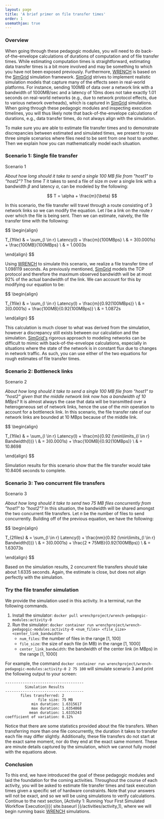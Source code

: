 ```yaml
---
layout: page
title: 'A brief primer on file transfer times'
order: 1
usemathjax: true
---
```


### Overview

When going through these pedagogic modules, you will need to do
back-of-the-envelope calculations of durations of computation and of file
transfer times.  While estimating computation times is straightforward,
estimating data transfer times is a bit more involved and may be something
to which you have not been exposed previously. Furthermore,
[WRENCH](http://wrench-project.org/) is based on the
[SimGrid](http://simgrid.org) simulation framework.
[SimGrid](http://simgrid.org) strives to implement realistic simulation
models that capture many of the effects seen in real-world platforms.  For
instance, sending 100MB of data over a network link with a bandwidth of
1000MB/sec and a latency of 10ms does not take exactly 1.01 seconds on
real-world networks (e.g., due to network protocol effects, due to various
network overheads), which is captured in [SimGrid](http://simgrid.org)
simulations.  When going through these pedagogic modules and inspecting
execution timelines, you will thus likely note that back-of-the-envelope
calculations of durations, e.g., data transfer times, do not always align
with the simulation.

To make sure you are able to estimate file transfer times and to
demonstrate discrepancies between estimated and simulated times, we present
to you three simple scenarios where files need to be sent from one host to
another. Then we explain how you can mathematically model each situation.

### Scenario 1: Single file transfer

<object class="figure" type="image/svg+xml" data="{{ site.baseurl }}/public/img/primer_on_file_transfer_times/scenario_1.svg">Scenario 1</object>

*About how long should it take to send a single 100 MB file from "host1" to "host2"?*
 The time $T$ it takes to send a file of size $m$ over a single link with a bandwidth $\beta$ and latency $\alpha$,
can be modeled by the following:

$$ T = \alpha + \frac{m}{\beta} $$

In this scenario, the file transfer will travel through a route consisting of 3 network links so we
can modify the equation.
Let $l$ be a link on the route $r$ over which the file is being sent.
Then we can estimate, naively, the file transfer time with the following:

$$
\begin{align}

 T_{1file} & = \sum_{l \in r} Latency(l) + \frac{m}{100MBps} \\
  & = 3(0.0001s) + \frac{100MB}{100MBps} \\
  & = 1.0003s

\end{align}
$$

Using [WRENCH](http://wrench-project.org/) to simulate this scenario, we realize a file transfer time of 1.098119 seconds.
As previously mentioned, [SimGrid](http://simgrid.org) models the TCP protocol and therefore the maximum observed
bandwidth will be at most 92% of the actual bandwidth of the link. We can account for this by modifying
our equation to be:

$$
\begin{align}

T_{1file} & = \sum_{l \in r} Latency(l) + \frac{m}{0.92(100MBps)} \\
  & = 3(0.0001s) + \frac{100MB}{0.92(100MBps)} \\
  & = 1.0872s

\end{align}
$$

This calculation is much closer to what was derived from the simulation, however a discrepancy still
exists between our calculation and the simulation. [SimGrid's](http://simgrid.org) rigorous approach
to modeling networks can be difficult to mimic with back-of-the-envelope calculations, especially
in situations where the state of the network is in constant flux due to changes in network traffic.
As such, you can use either of the two equations for rough estimates of file transfer times.


### Scenario 2: Bottleneck links

<object class="figure" type="image/svg+xml" data="{{ site.baseurl }}/public/img/primer_on_file_transfer_times/scenario_2.svg">Scenario 2</object>

*About how long should it take to send a single 100 MB file from "host1" to "host2" given that the middle network link now
has a bandwidth of 10 MBps?* It is almost always the case that data will be transmitted over a heterogeneous set of
network links, hence the use of the $min$ operation to account for a bottleneck link. In this scenario, the file
transfer rate of our network links are bounded at 10 MBps because of the middle link.

$$
\begin{align}

T_{1file} & = \sum_{l \in r} Latency(l) + \frac{m}{0.92 (\min\limits_{l \in r} Bandwidth(l))} \\
  & = 3(0.0001s) + \frac{100MB}{0.92(10MBps)} \\
  & = 10.8698

\end{align}
$$

Simulation results for this scenario show that the file transfer would take 10.8406 seconds to complete.

### Scenario 3: Two concurrent file transfers

<object class="figure" type="image/svg+xml" data="{{ site.baseurl }}/public/img/primer_on_file_transfer_times/scenario_3.svg">Scenario 3</object>

*About how long should it take to send two 75 MB files concurrently from "host1" to "host2"?* In this situation,
the bandwidth will be shared amongst the two concurrent file transfers. Let $n$ be the number of files to send
concurrently. Building off of the previous equation, we have the following:

$$
\begin{align}

T_{2files} & = \sum_{l \in r} Latency(l) + \frac{nm}{0.92 (\min\limits_{l \in r} Bandwidth(l))} \\
  & = 3(0.0001s) + \frac{2 * 75MB}{0.92(100MBps)} \\
  & = 1.63073s

\end{align}
$$

Based on the simulation results, 2 concurrent file transfers should take about 1.6335 seconds. Again, the estimate is close,
but does not align perfectly with the simulation.

### Try the file transfer simulation

We provide the simulation used in this activity. In a terminal, run the following commands.

1. Install the simulator: `docker pull wrenchproject/wrench-pedagogic-modules:activity-0`
2. Run the simulator: `docker container run wrenchproject/wrench-pedagogic-modules:activity-0 <num_files> <file_size> <center_link_bandwidth>`
    - `num_files`: the number of files in the range [1, 100]
    - `file_size`: the size of each file (in MB) in the range [1, 1000]
    - `center_link_bandwidth`: the bandwidth of the center link (in MBps) in the range [1, 1000]

For example, the command `docker container run wrenchproject/wrench-pedagogic-modules:activity-0 2 75 100` will simulate
scenario 3 and print the following output to your screen:

```
------------------------------------
         Simulation Results
------------------------------------
       files transferred: 2
               file size: 75 MB
            min duration: 1.6315617
            max duration: 1.6354868
           mean duration: 1.6335243
coefficient of variation: 0.12%
```

Notice that there are some statistics provided about the file transfers. When transferring more than one file
concurrently, the duration it takes to transfer each file may differ slightly. Additionally, these file
transfers do not start at the exact same moment, nor do they end at the exact same moment. These are minute details
captured by the simulation, which we cannot fully model with the equations above.  

### Conclusion

To this end, we have introduced the goal of these pedagogic modules and laid the foundation for the coming
activities. Throughout the course of each activity, you will be asked to estimate file transfer times and task
execution times given a specific set of hardware constraints. Note that your answers will not be exact, and so
we will be using simulations to verify calculations. Continue to the next section,
[Activity 1: Running Your First Simulated Workflow Execution]({{ site.baseurl }}/activities/activity_1),
where we will begin running basic [WRENCH](http://wrench-project.org/) simulations.
